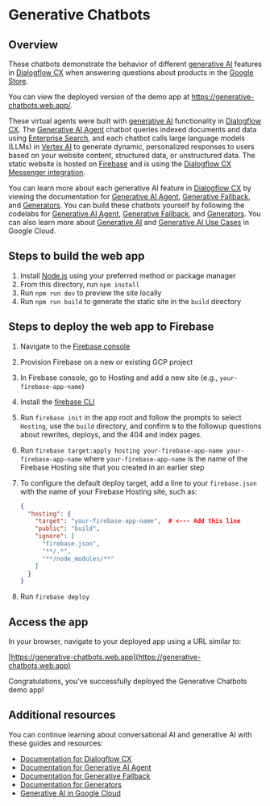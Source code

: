 # Generative Chatbots

## Overview

These chatbots demonstrate the behavior of different
[generative AI](https://cloud.google.com/ai/generative-ai) features in
[Dialogflow CX](https://cloud.google.com/dialogflow/cx/docs/basics) when
answering questions about products in the
[Google Store](https://store.google.com/).

You can view the deployed version of the demo app at
https://generative-chatbots.web.app/.

These virtual agents were built with
[generative AI](https://cloud.google.com/ai/generative-ai) functionality in
[Dialogflow CX](https://cloud.google.com/dialogflow/cx/docs/basics). The
[Generative AI Agent](https://cloud.google.com/dialogflow/cx/docs/concept/generative-agent)
chatbot queries indexed documents and data using
[Enterprise Search](https://cloud.google.com/generative-ai-app-builder), and
each chatbot calls large language models (LLMs) in
[Vertex AI](https://cloud.google.com/vertex-ai) to generate dynamic,
personalized responses to users based on your website content, structured data,
or unstructured data. The static website is hosted on
[Firebase](https://firebase.google.com/) and is using the [Dialogflow CX
Messenger
integration](https://cloud.google.com/dialogflow/cx/docs/concept/integration/dialogflow-messenger).

You can learn more about each generative AI feature in
[Dialogflow CX](https://cloud.google.com/dialogflow/cx/docs/basics) by viewing
the documentation for
[Generative AI Agent](https://cloud.google.com/dialogflow/cx/docs/concept/generative-agent),
[Generative Fallback](https://cloud.google.com/dialogflow/cx/docs/concept/generative-fallback),
and
[Generators](https://cloud.google.com/dialogflow/cx/docs/concept/generators).
You can build these chatbots yourself by following the codelabs for [Generative
AI Agent](https://codelabs.developers.google.com/codelabs/gen-app-builder-chat),
[Generative Fallback](https://codelabs.developers.google.com/codelabs/dialogflow-generative-fallback),
and
[Generators](https://codelabs.developers.google.com/codelabs/dialogflow-generator).
You can also learn more about
[Generative AI](https://cloud.google.com/ai/generative-ai) and
[Generative AI Use Cases](https://cloud.google.com/use-cases/generative-ai) in
Google Cloud.

## Steps to build the web app

1. Install [Node.js](https://nodejs.org/en) using your preferred method or
   package manager
1. From this directory, run `npm install`
1. Run `npm run dev` to preview the site locally
1. Run `npm run build` to generate the static site in the `build` directory

## Steps to deploy the web app to Firebase

1. Navigate to the [Firebase console](https://console.firebase.google.com/)
1. Provision Firebase on a new or existing GCP project
1. In Firebase console, go to Hosting and add a new site (e.g.,
   `your-firebase-app-name`)
1. Install the [firebase CLI](https://firebase.google.com/docs/cli)
1. Run `firebase init` in the app root and follow the prompts to select
   `Hosting`, use the `build` directory, and confirm `N` to the followup
   questions about rewrites, deploys, and the 404 and index pages.
1. Run
   `firebase target:apply hosting your-firebase-app-name your-firebase-app-name`
   where `your-firebase-app-name` is the name of the Firebase Hosting site that
   you created in an earlier step
1. To configure the default deploy target, add a line to your `firebase.json`
   with the name of your Firebase Hosting site, such as:

   ```json
   {
     "hosting": {
       "target": "your-firebase-app-name",  # <--- Add this line
       "public": "build",
       "ignore": [
         "firebase.json",
         "**/.*",
         "**/node_modules/**"
       ]
     }
   }
   ```

1. Run `firebase deploy`

## Access the app

In your browser, navigate to your deployed app using a URL similar to:

[https://generative-chatbots.web.app](https://generative-chatbots.web.app)

Congratulations, you've successfully deployed the Generative Chatbots demo app!

## Additional resources

You can continue learning about conversational AI and generative AI with
these guides and resources:

- [Documentation for Dialogflow CX](https://cloud.google.com/dialogflow/cx/docs)
- [Documentation for Generative AI Agent](https://cloud.google.com/dialogflow/cx/docs/concept/generative-agent)
- [Documentation for Generative Fallback](https://cloud.google.com/dialogflow/cx/docs/concept/generative-fallback)
- [Documentation for Generators](https://cloud.google.com/dialogflow/cx/docs/concept/generators)
- [Generative AI in Google Cloud](https://cloud.google.com/ai/generative-ai)
